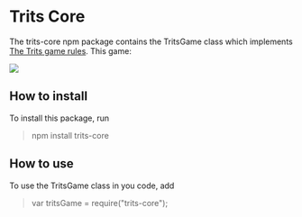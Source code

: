 # Trits Core

The trits-core npm package contains the TritsGame class which implements <a href="https://trits.win/rules" target="_blank">The Trits game rules</a>. This game:

<img src="https://ia601506.us.archive.org/32/items/example_20171018/example.png"/>

## How to install

To install this package, run

> npm install trits-core

## How to use

To use the TritsGame class in you code, add

> var tritsGame = require("trits-core");



